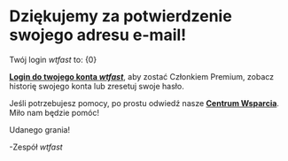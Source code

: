 ﻿# Dziękujemy za potwierdzenie swojego adresu e-mail! 

Twój login *wtfast* to: {0}

[**Login do twojego konta *wtfast***](https://secure.wtfast.com/member/Account/Login), aby zostać Członkiem Premium, zobacz historię swojego konta lub zresetuj swoje hasło. 

Jeśli potrzebujesz pomocy, po prostu odwiedź nasze [**Centrum Wsparcia**](http://support.wtfast.com). Miło nam będzie pomóc! 

Udanego grania!

-Zespół *wtfast*
